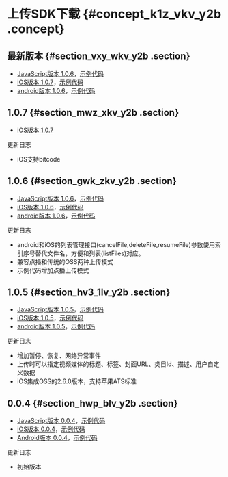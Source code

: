 # 上传SDK下载 {#concept_k1z_vkv_y2b .concept}

## 最新版本 {#section_vxy_wkv_y2b .section}

-   [JavaScript版本 1.0.6](https://outline.oss-cn-hangzhou.aliyuncs.com/doc/uploadsdk/aliyun-vod-upload-js-sdk-1.0.6.zip)，[示例代码](https://outline.oss-cn-hangzhou.aliyuncs.com/doc/uploadsdk/VODUploadDemo-js-1.0.6.zip)
-   [iOS版本 1.0.7](https://outline.oss-cn-hangzhou.aliyuncs.com/doc/uploadsdk/VODUpload.framework-1.0.7.zip)，[示例代码](https://outline.oss-cn-hangzhou.aliyuncs.com/doc/uploadsdk/VODUploadDemo-ios-1.0.6.zip)
-   [android版本 1.0.6](https://outline.oss-cn-hangzhou.aliyuncs.com/doc/uploadsdk/aliyun-vod-upload-android-sdk-1.0.6.jar)，[示例代码](https://outline.oss-cn-hangzhou.aliyuncs.com/doc/uploadsdk/VODUploadDemo-android-1.0.6.zip)

## 1.0.7 {#section_mwz_xkv_y2b .section}

-   [iOS版本 1.0.7](https://outline.oss-cn-hangzhou.aliyuncs.com/doc/uploadsdk/VODUpload.framework-1.0.7.zip)

更新日志

-   iOS支持bitcode

## 1.0.6 {#section_gwk_zkv_y2b .section}

-   [JavaScript版本 1.0.6](https://outline.oss-cn-hangzhou.aliyuncs.com/doc/uploadsdk/aliyun-vod-upload-js-sdk-1.0.6.zip)，[示例代码](https://outline.oss-cn-hangzhou.aliyuncs.com/doc/uploadsdk/VODUploadDemo-js-1.0.6.zip)
-   [iOS版本 1.0.6](https://outline.oss-cn-hangzhou.aliyuncs.com/doc/uploadsdk/VODUpload.framework-1.0.6.zip)，[示例代码](https://outline.oss-cn-hangzhou.aliyuncs.com/doc/uploadsdk/VODUploadDemo-ios-1.0.6.zip)
-   [android版本 1.0.6](https://outline.oss-cn-hangzhou.aliyuncs.com/doc/uploadsdk/aliyun-vod-upload-android-sdk-1.0.6.jar)，[示例代码](https://outline.oss-cn-hangzhou.aliyuncs.com/doc/uploadsdk/VODUploadDemo-android-1.0.6.zip)

更新日志

-   android和iOS的列表管理接口\(cancelFile,deleteFile,resumeFile\)参数使用索引序号替代文件名，方便和列表\(listFiles\)对应。
-   兼容点播和传统的OSS两种上传模式
-   示例代码增加点播上传模式

## 1.0.5 {#section_hv3_1lv_y2b .section}

-   [JavaScript版本 1.0.5](https://outline.oss-cn-hangzhou.aliyuncs.com/doc/uploadsdk/aliyun-vod-upload-js-sdk-1.0.5.zip)，[示例代码](https://outline.oss-cn-hangzhou.aliyuncs.com/doc/uploadsdk/VODUploadDemo-js-1.0.5.zip)
-   [iOS版本 1.0.5](https://outline.oss-cn-hangzhou.aliyuncs.com/doc/uploadsdk/VODUpload.framework-1.0.5.zip)，[示例代码](https://outline.oss-cn-hangzhou.aliyuncs.com/doc/uploadsdk/VODUploadDemo-1.0.5.zip)
-   [android版本 1.0.5](https://outline.oss-cn-hangzhou.aliyuncs.com/doc/uploadsdk/aliyun-vod-upload-android-sdk-1.0.5.jar)，[示例代码](https://outline.oss-cn-hangzhou.aliyuncs.com/doc/uploadsdk/VODUploadDemo-android-1.0.5.zip)

更新日志

-   增加暂停、恢复、网络异常事件
-   上传时可以指定视频媒体的标题、标签、封面URL、类目Id、描述、用户自定义数据
-   iOS集成OSS的2.6.0版本，支持苹果ATS标准

## 0.0.4 {#section_hwp_blv_y2b .section}

-   [JavaScript版本 0.0.4](https://docs-aliyun.cn-hangzhou.oss.aliyun-inc.com/cn/vod/0.0.4/assets/sdk/js-sdk.zip)，[示例代码](https://docs-aliyun.cn-hangzhou.oss.aliyun-inc.com/cn/vod/0.0.4/assets/sdk/js_upload_demo.zip)
-   [iOS版本 0.0.4](https://docs-aliyun.cn-hangzhou.oss.aliyun-inc.com/cn/vod/0.0.4/assets/sdk/ios-sdk.zip)，[示例代码](https://docs-aliyun.cn-hangzhou.oss.aliyun-inc.com/cn/vod/0.0.4/assets/sdk/ios_upload_demo.zip)
-   [Android版本 0.0.4](https://docs-aliyun.cn-hangzhou.oss.aliyun-inc.com/cn/vod/0.0.4/assets/sdk/android-sdk.zip)，[示例代码](https://docs-aliyun.cn-hangzhou.oss.aliyun-inc.com/cn/vod/0.0.4/assets/sdk/android_upload_demo.zip)

更新日志

-   初始版本

